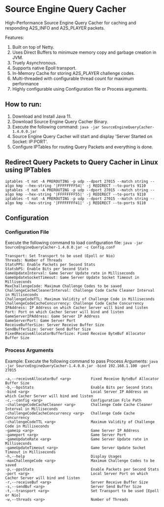 # Source Engine Query Cacher
<p> High-Performance Source Engine Query Cacher for caching and responding A2S_INFO and A2S_PLAYER packets. </p>
<p> Features:
  <ol>
    <li> Built on top of Netty. </li>
    <li> Uses Direct Buffers to minimuze memory copy and garbage creation in JVM. </li>
    <li> Truely Asynchronous. </li>
    <li> Supports native Epoll transport. </li>
    <li> In-Memory Cache for storing A2S_PLAYER challenge codes. </li>
    <li> Multi-threaded with configurable thread count for maximum performance </li>
    <li> Highly configurable using Configuration file or Process arguments. </li>
  </ol>
</p>


## How to run:
1. Download and Install Java 11.
2. Download Source Engine Query Cacher Binary.
3. Execute the following command: `java -jar SourceEngineQueryCacher-1.4.0.0.jar`
4. Source Engine Query Cacher will start and display 'Server Started on Socket: IP:PORT'.
5. Configure IPTables for routing Query Packets and everything is done.

## Redirect Query Packets to Query Cacher in Linux using IPTables
```
iptables -t nat -A PREROUTING -p udp --dport 27015 --match string --algo kmp --hex-string '|FFFFFFFF54|' -j REDIRECT --to-ports 9110
iptables -t nat -A PREROUTING -p udp --dport 27015 --match string --algo kmp --hex-string '|FFFFFFFF55|' -j REDIRECT --to-ports 9110
iptables -t nat -A PREROUTING -p udp --dport 27015 --match string --algo kmp --hex-string '|FFFFFFFF41|' -j REDIRECT --to-ports 9110
```
## Configuration
### Configuration File
Execute the following command to load configuration file: `java -jar SourceEngineQueryCacher-1.4.0.0.jar -c Config.conf`
```
Transport: Set Transport to be used (Epoll or Nio)
Threads: Number of Threads
StatsPPS: Enable Packets per Second Stats
StatsbPS: Enable Bits per Second Stats
GameUpdateInterval: Game Server Update rate in Milliseconds
GameUpdateSocketTimeout: Game Server Update Socket Timeout in Milliseconds
MaxChallengeCode: Maximum Challenge Codes to be saved
ChallengeCacheCleanerInterval: Challenge Code Cache Cleaner Interval in Milliseconds
ChallengeCodeTTL: Maximum Validity of Challenge Code in Milliseconds
ChallengeCodeCacheConcurrency: Challenge Code Cache Concurrency
IPAddress: IP Address on which Cacher Server will bind and listen
Port: Port on which Cacher Server will bind and listen
GameServerIPAddress: Game Server IP Address
GameServerPort: Game Server Port
ReceiveBufferSize: Server Receive Buffer Size
SendBufferSize: Server Send Buffer Size
FixedReceiveAllocatorBufferSize: Fixed Receive ByteBuf Allocator Buffer Size
```
### Process Arguments
Example: Execute the following command to pass Process Arguments: `java -jar SourceEngineQueryCacher-1.4.0.0.jar -bind 192.168.1.100 -port 27015`
```
-a,--receiveAllocatorBuf <arg>         Fixed Receive ByteBuf Allocator  Buffer Size
-b,--bpsStats                          Enable Bits per Second Stats
-bind <arg>                            Local Server IP Address on which Cacher Server will bind and listen
-c,--config <arg>                      Configuration File Path
-challengeCodeCacheCleaner <arg>       Challenge Code Cache Cleaner Interval in Milliseconds
-challengeCodeCacheConcurrency <arg>   Challenge Code Cache Concurrency
-challengeCodeTTL <arg>                Maximum Validity of Challenge Code in Milliseconds
-gameip <arg>                          Game Server IP Address
-gameport <arg>                        Game Server Port
-gameUpdateRate <arg>                  Game Server Update rate in  Milliseconds
-gameUpdateTimeout <arg>               Game Server Update Socket Timeout in Milliseconds
-h,--help                              Display Usages
-maxChallengeCode <arg>                Maximum Challenge Codes to be saved
-p,--ppsStats                          Enable Packets per Second Stats
-port <arg>                            Local Server Port on which Cacher Server will bind and listen
-r,--receiveBuf <arg>                  Server Receive Buffer Size
-s,--sendBuf <arg>                     Server Send Buffer Size
-t,--transport <arg>                   Set Transport to be used [Epoll or Nio]
-w,--threads <arg>                     Number of Threads
```
